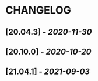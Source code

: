 # CHANGELOG


## [20.04.3] - _2020-11-30_

## [20.10.0] - _2020-10-20_

## [21.04.1] - _2021-09-03_

